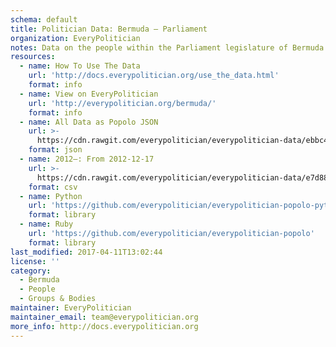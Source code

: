 ```yaml
---
schema: default
title: Politician Data: Bermuda — Parliament
organization: EveryPolitician
notes: Data on the people within the Parliament legislature of Bermuda.
resources:
  - name: How To Use The Data
    url: 'http://docs.everypolitician.org/use_the_data.html'
    format: info
  - name: View on EveryPolitician
    url: 'http://everypolitician.org/bermuda/'
    format: info
  - name: All Data as Popolo JSON
    url: >-
      https://cdn.rawgit.com/everypolitician/everypolitician-data/ebbc4161412a81a6d857173152b9bb009f958467/data/Bermuda/Assembly/ep-popolo-v1.0.json
    format: json
  - name: 2012–: From 2012-12-17
    url: >-
      https://cdn.rawgit.com/everypolitician/everypolitician-data/e7d8834380e52d0aad6f6b449fe50182c973a1b4/data/Bermuda/Assembly/term-2012.csv
    format: csv
  - name: Python
    url: 'https://github.com/everypolitician/everypolitician-popolo-python'
    format: library
  - name: Ruby
    url: 'https://github.com/everypolitician/everypolitician-popolo'
    format: library
last_modified: 2017-04-11T13:02:44
license: ''
category:
  - Bermuda
  - People
  - Groups & Bodies
maintainer: EveryPolitician
maintainer_email: team@everypolitician.org
more_info: http://docs.everypolitician.org
---
```


